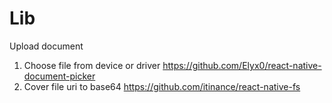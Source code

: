 # Lib

Upload document
1. Choose file from device or driver
https://github.com/Elyx0/react-native-document-picker
2. Cover file uri to base64
https://github.com/itinance/react-native-fs
